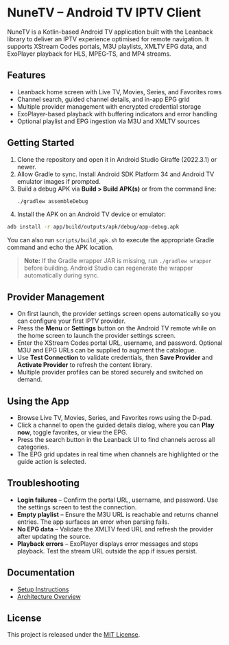 # NuneTV – Android TV IPTV Client

NuneTV is a Kotlin-based Android TV application built with the Leanback library to deliver an IPTV experience optimised for remote navigation. It supports XStream Codes portals, M3U playlists, XMLTV EPG data, and ExoPlayer playback for HLS, MPEG-TS, and MP4 streams.

## Features

- Leanback home screen with Live TV, Movies, Series, and Favorites rows
- Channel search, guided channel details, and in-app EPG grid
- Multiple provider management with encrypted credential storage
- ExoPlayer-based playback with buffering indicators and error handling
- Optional playlist and EPG ingestion via M3U and XMLTV sources

## Getting Started

1. Clone the repository and open it in Android Studio Giraffe (2022.3.1) or newer.
2. Allow Gradle to sync. Install Android SDK Platform 34 and Android TV emulator images if prompted.
3. Build a debug APK via **Build > Build APK(s)** or from the command line:
   ```bash
   ./gradlew assembleDebug
   ```
  4. Install the APK on an Android TV device or emulator:
   ```bash
   adb install -r app/build/outputs/apk/debug/app-debug.apk
   ```

   You can also run `scripts/build_apk.sh` to execute the appropriate Gradle command and echo the APK location.

> **Note:** If the Gradle wrapper JAR is missing, run `./gradlew wrapper` before building. Android Studio can regenerate the wrapper automatically during sync.

## Provider Management

- On first launch, the provider settings screen opens automatically so you can configure your first IPTV provider.
- Press the **Menu** or **Settings** button on the Android TV remote while on the home screen to launch the provider settings screen.
- Enter the XStream Codes portal URL, username, and password. Optional M3U and EPG URLs can be supplied to augment the catalogue.
- Use **Test Connection** to validate credentials, then **Save Provider** and **Activate Provider** to refresh the content library.
- Multiple provider profiles can be stored securely and switched on demand.

## Using the App

- Browse Live TV, Movies, Series, and Favorites rows using the D-pad.
- Click a channel to open the guided details dialog, where you can **Play now**, toggle favorites, or view the EPG.
- Press the search button in the Leanback UI to find channels across all categories.
- The EPG grid updates in real time when channels are highlighted or the guide action is selected.

## Troubleshooting

- **Login failures** – Confirm the portal URL, username, and password. Use the settings screen to test the connection.
- **Empty playlist** – Ensure the M3U URL is reachable and returns channel entries. The app surfaces an error when parsing fails.
- **No EPG data** – Validate the XMLTV feed URL and refresh the provider after updating the source.
- **Playback errors** – ExoPlayer displays error messages and stops playback. Test the stream URL outside the app if issues persist.

## Documentation

- [Setup Instructions](docs/SETUP.md)
- [Architecture Overview](docs/ARCHITECTURE.md)

## License

This project is released under the [MIT License](LICENSE).
